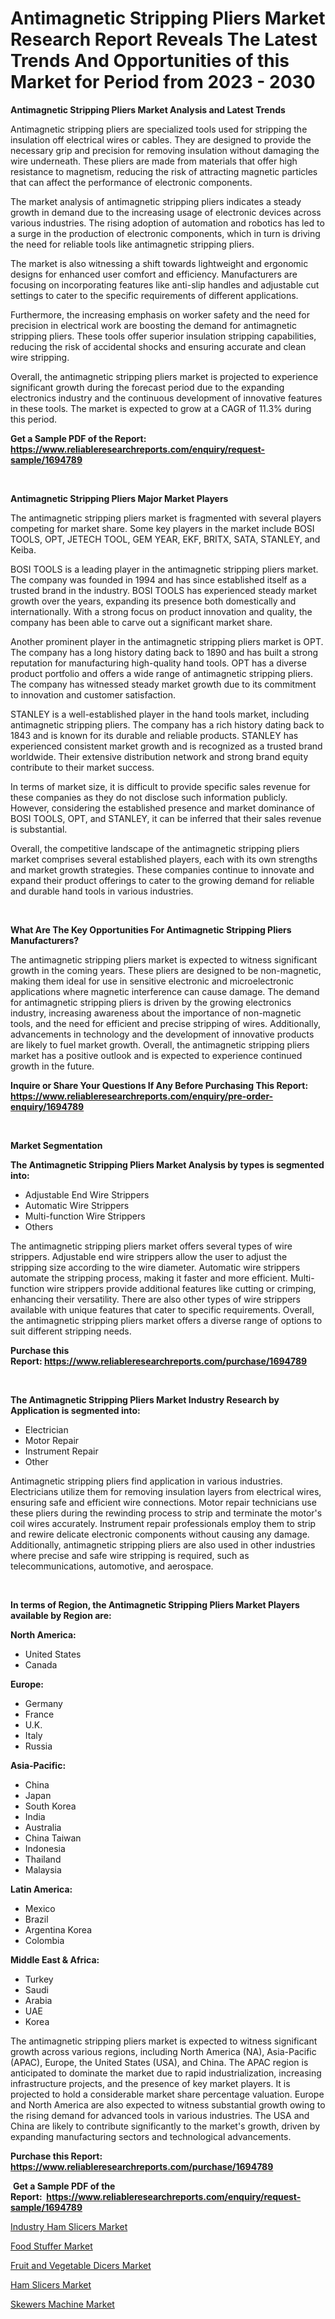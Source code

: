 <p><h1>Antimagnetic Stripping Pliers Market Research Report Reveals The Latest Trends And Opportunities of this Market for Period from 2023 - 2030</h1></p><p><strong>Antimagnetic Stripping Pliers Market Analysis and Latest Trends</strong></p>
<p><p>Antimagnetic stripping pliers are specialized tools used for stripping the insulation off electrical wires or cables. They are designed to provide the necessary grip and precision for removing insulation without damaging the wire underneath. These pliers are made from materials that offer high resistance to magnetism, reducing the risk of attracting magnetic particles that can affect the performance of electronic components.</p><p>The market analysis of antimagnetic stripping pliers indicates a steady growth in demand due to the increasing usage of electronic devices across various industries. The rising adoption of automation and robotics has led to a surge in the production of electronic components, which in turn is driving the need for reliable tools like antimagnetic stripping pliers.</p><p>The market is also witnessing a shift towards lightweight and ergonomic designs for enhanced user comfort and efficiency. Manufacturers are focusing on incorporating features like anti-slip handles and adjustable cut settings to cater to the specific requirements of different applications.</p><p>Furthermore, the increasing emphasis on worker safety and the need for precision in electrical work are boosting the demand for antimagnetic stripping pliers. These tools offer superior insulation stripping capabilities, reducing the risk of accidental shocks and ensuring accurate and clean wire stripping.</p><p>Overall, the antimagnetic stripping pliers market is projected to experience significant growth during the forecast period due to the expanding electronics industry and the continuous development of innovative features in these tools. The market is expected to grow at a CAGR of 11.3% during this period.</p></p>
<p><strong>Get a Sample PDF of the Report:&nbsp; <a href="https://www.reliableresearchreports.com/enquiry/request-sample/1694789">https://www.reliableresearchreports.com/enquiry/request-sample/1694789</a></strong></p>
<p>&nbsp;</p>
<p><strong>Antimagnetic Stripping Pliers Major Market Players</strong></p>
<p><p>The antimagnetic stripping pliers market is fragmented with several players competing for market share. Some key players in the market include BOSI TOOLS, OPT, JETECH TOOL, GEM YEAR, EKF, BRITX, SATA, STANLEY, and Keiba.</p><p>BOSI TOOLS is a leading player in the antimagnetic stripping pliers market. The company was founded in 1994 and has since established itself as a trusted brand in the industry. BOSI TOOLS has experienced steady market growth over the years, expanding its presence both domestically and internationally. With a strong focus on product innovation and quality, the company has been able to carve out a significant market share.</p><p>Another prominent player in the antimagnetic stripping pliers market is OPT. The company has a long history dating back to 1890 and has built a strong reputation for manufacturing high-quality hand tools. OPT has a diverse product portfolio and offers a wide range of antimagnetic stripping pliers. The company has witnessed steady market growth due to its commitment to innovation and customer satisfaction.</p><p>STANLEY is a well-established player in the hand tools market, including antimagnetic stripping pliers. The company has a rich history dating back to 1843 and is known for its durable and reliable products. STANLEY has experienced consistent market growth and is recognized as a trusted brand worldwide. Their extensive distribution network and strong brand equity contribute to their market success.</p><p>In terms of market size, it is difficult to provide specific sales revenue for these companies as they do not disclose such information publicly. However, considering the established presence and market dominance of BOSI TOOLS, OPT, and STANLEY, it can be inferred that their sales revenue is substantial.</p><p>Overall, the competitive landscape of the antimagnetic stripping pliers market comprises several established players, each with its own strengths and market growth strategies. These companies continue to innovate and expand their product offerings to cater to the growing demand for reliable and durable hand tools in various industries.</p></p>
<p>&nbsp;</p>
<p><strong>What Are The Key Opportunities For Antimagnetic Stripping Pliers Manufacturers?</strong></p>
<p><p>The antimagnetic stripping pliers market is expected to witness significant growth in the coming years. These pliers are designed to be non-magnetic, making them ideal for use in sensitive electronic and microelectronic applications where magnetic interference can cause damage. The demand for antimagnetic stripping pliers is driven by the growing electronics industry, increasing awareness about the importance of non-magnetic tools, and the need for efficient and precise stripping of wires. Additionally, advancements in technology and the development of innovative products are likely to fuel market growth. Overall, the antimagnetic stripping pliers market has a positive outlook and is expected to experience continued growth in the future.</p></p>
<p><strong>Inquire or Share Your Questions If Any Before Purchasing This Report: <a href="https://www.reliableresearchreports.com/enquiry/pre-order-enquiry/1694789">https://www.reliableresearchreports.com/enquiry/pre-order-enquiry/1694789</a></strong></p>
<p>&nbsp;</p>
<p><strong>Market Segmentation</strong></p>
<p><strong>The Antimagnetic Stripping Pliers Market Analysis by types is segmented into:</strong></p>
<p><ul><li>Adjustable End Wire Strippers</li><li>Automatic Wire Strippers</li><li>Multi-function Wire Strippers</li><li>Others</li></ul></p>
<p><p>The antimagnetic stripping pliers market offers several types of wire strippers. Adjustable end wire strippers allow the user to adjust the stripping size according to the wire diameter. Automatic wire strippers automate the stripping process, making it faster and more efficient. Multi-function wire strippers provide additional features like cutting or crimping, enhancing their versatility. There are also other types of wire strippers available with unique features that cater to specific requirements. Overall, the antimagnetic stripping pliers market offers a diverse range of options to suit different stripping needs.</p></p>
<p><strong>Purchase this Report:&nbsp;<a href="https://www.reliableresearchreports.com/purchase/1694789">https://www.reliableresearchreports.com/purchase/1694789</a></strong></p>
<p>&nbsp;</p>
<p><strong>The Antimagnetic Stripping Pliers Market Industry Research by Application is segmented into:</strong></p>
<p><ul><li>Electrician</li><li>Motor Repair</li><li>Instrument Repair</li><li>Other</li></ul></p>
<p><p>Antimagnetic stripping pliers find application in various industries. Electricians utilize them for removing insulation layers from electrical wires, ensuring safe and efficient wire connections. Motor repair technicians use these pliers during the rewinding process to strip and terminate the motor's coil wires accurately. Instrument repair professionals employ them to strip and rewire delicate electronic components without causing any damage. Additionally, antimagnetic stripping pliers are also used in other industries where precise and safe wire stripping is required, such as telecommunications, automotive, and aerospace.</p></p>
<p>&nbsp;</p>
<p><strong>In terms of Region, the Antimagnetic Stripping Pliers Market Players available by Region are:</strong></p>
<p>
    <p> <strong> North America: </strong>
        <ul>
            <li>United States</li>
            <li>Canada</li>
        </ul>
        </p> 
    <p> <strong> Europe: </strong>
        <ul>
            <li>Germany</li>
            <li>France</li>
            <li>U.K.</li>
            <li>Italy</li>
            <li>Russia</li>
        </ul>
        </p> 
    <p> <strong> Asia-Pacific: </strong>
        <ul>
            <li>China</li>
            <li>Japan</li>
            <li>South Korea</li>
            <li>India</li>
            <li>Australia</li>
            <li>China Taiwan</li>
            <li>Indonesia</li>
            <li>Thailand</li>
            <li>Malaysia</li>
        </ul>
        </p> 
    <p> <strong> Latin America: </strong>
        <ul>
            <li>Mexico</li>
            <li>Brazil</li>
            <li>Argentina Korea</li>
            <li>Colombia</li>
        </ul>
        </p> 
    <p> <strong> Middle East & Africa: </strong>
        <ul>
            <li>Turkey</li>
            <li>Saudi</li>
            <li>Arabia</li>
            <li>UAE</li>
            <li>Korea</li>
        </ul>
    </p>
    </p>
<p><p>The antimagnetic stripping pliers market is expected to witness significant growth across various regions, including North America (NA), Asia-Pacific (APAC), Europe, the United States (USA), and China. The APAC region is anticipated to dominate the market due to rapid industrialization, increasing infrastructure projects, and the presence of key market players. It is projected to hold a considerable market share percentage valuation. Europe and North America are also expected to witness substantial growth owing to the rising demand for advanced tools in various industries. The USA and China are likely to contribute significantly to the market's growth, driven by expanding manufacturing sectors and technological advancements.</p></p>
<p><strong>Purchase this Report: <a href="https://www.reliableresearchreports.com/purchase/1694789">https://www.reliableresearchreports.com/purchase/1694789</a></strong></p>
<p>&nbsp;<strong>Get a Sample PDF of the Report:&nbsp;&nbsp;<a href="https://www.reliableresearchreports.com/enquiry/request-sample/1694789">https://www.reliableresearchreports.com/enquiry/request-sample/1694789</a></strong></p>
<p><strong></strong></p>
<p><p><a href="https://www.linkedin.com/pulse/industry-ham-slicers-market-challenges-opportunities-growth/">Industry Ham Slicers Market</a></p><p><a href="https://www.linkedin.com/pulse/food-stuffer-market-size-2023-2030-global-industrial-analysis/">Food Stuffer Market</a></p><p><a href="https://www.linkedin.com/pulse/fruit-vegetable-dicers-market-research-report-provides/">Fruit and Vegetable Dicers Market</a></p><p><a href="https://www.linkedin.com/pulse/ham-slicers-market-research-report-provides-thorough-industry/">Ham Slicers Market</a></p><p><a href="https://www.linkedin.com/pulse/skewers-machine-market-share-amp-new-trends-analysis/">Skewers Machine Market</a></p></p>